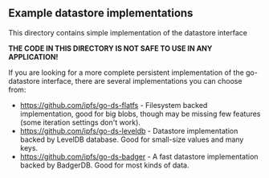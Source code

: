 Example datastore implementations
---------------------------------

This directory contains simple implementation of the datastore interface

**THE CODE IN THIS DIRECTORY IS NOT SAFE TO USE IN ANY APPLICATION!**

If you are looking for a more complete persistent implementation of the
go-datastore interface, there are several implementations you can choose from:
* https://github.com/ipfs/go-ds-flatfs - Filesystem backed implementation,
  good for big blobs, though may be missing few features (some iteration
  settings don't work).
* https://github.com/ipfs/go-ds-leveldb - Datastore implementation backed
  by LevelDB database. Good for small-size values and many keys.
* https://github.com/ipfs/go-ds-badger - A fast datastore implementation
  backed by BadgerDB. Good for most kinds of data.
